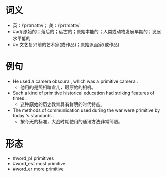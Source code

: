 # 词义
- 英：/ˈprɪmətɪv/； 美：/ˈprɪmətɪv/
- #adj 原始的；落后的；远古的；原始本能的；人类或动物发展早期的；发展水平低的
- #n 文艺复兴前的艺术家(或作品)；原始派画家(或作品)
# 例句
- He used a camera obscura , which was a primitive camera .
	- 他用的是照相暗盒儿，最原始的相机。
- Such a kind of primitive historical education had striking features of times .
	- 这种原始的历史教育具有鲜明的时代特点。
- The methods of communication used during the war were primitive by today 's standards .
	- 按今天的标准，大战时期使用的通讯方法非常简陋。
# 形态
- #word_pl primitives
- #word_est most primitive
- #word_er more primitive
